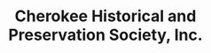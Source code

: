 ---
layout: repo
title: "Cherokee Historical and Preservation Society, Inc."
id: 2068
permalink: repos/2068/
---